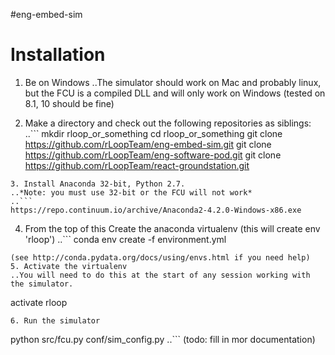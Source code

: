 #eng-embed-sim

# Installation

1. Be on Windows
..The simulator should work on Mac and probably linux, but the FCU is a compiled DLL and will only work on Windows (tested on 8.1, 10 should be fine)

2. Make a directory and check out the following repositories as siblings: 
..```
mkdir rloop_or_something
cd rloop_or_something
git clone https://github.com/rLoopTeam/eng-embed-sim.git
git clone https://github.com/rLoopTeam/eng-software-pod.git
git clone https://github.com/rLoopTeam/react-groundstation.git
```
3. Install Anaconda 32-bit, Python 2.7. 
..*Note: you must use 32-bit or the FCU will not work*
..```
https://repo.continuum.io/archive/Anaconda2-4.2.0-Windows-x86.exe
```
4. From the top of this Create the anaconda virtualenv (this will create env 'rloop')
..```
conda env create -f environment.yml
```
(see http://conda.pydata.org/docs/using/envs.html if you need help)
5. Activate the virtualenv
..You will need to do this at the start of any session working with the simulator.
```
activate rloop
```
6. Run the simulator
```
python src/fcu.py conf/sim_config.py
..```
(todo: fill in mor documentation)

